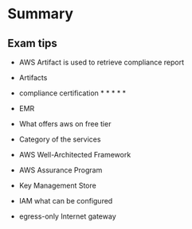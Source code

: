 # Summary

## Exam tips
- AWS Artifact is used to retrieve compliance report

- Artifacts

- compliance certification * * * * *
- EMR
- What offers aws on free tier
- Category of the services
- AWS Well-Architected Framework
- AWS Assurance Program
- Key Management Store
- IAM what can be configured
- egress-only Internet gateway